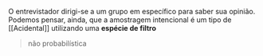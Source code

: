 O entrevistador dirigi-se a um grupo em específico para saber sua opinião. Podemos pensar, ainda, que a amostragem intencional é um tipo de [[Acidental]] utilizando uma **espécie de filtro**


> não probabilística